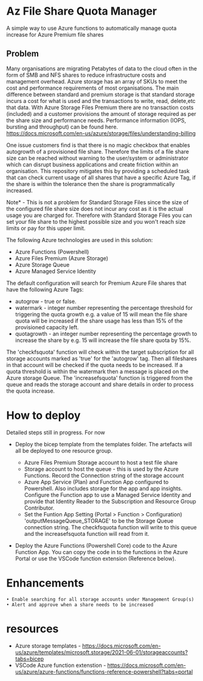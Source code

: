 # Az File Share Quota Manager

A simple way to use Azure functions to automatically manage quota increase for Azure Premium file shares

## Problem

Many organisations are migrating Petabytes of data to the cloud often in the form of SMB and NFS shares to reduce infrastructure costs and management overhead. Azure storage has an array of SKUs to meet the cost and performance requirements of most organisations. The main difference between standard and premium storage is that standard storage incurs a cost for what is used and the transactions to write, read, delete,etc that data. With Azure Storage Files Premium there are no transaction costs (included) and a customer provisions the amount of storage required as per the share size and performance needs. Performance information (IOPS, bursting and throughput) can be found here.
https://docs.microsoft.com/en-us/azure/storage/files/understanding-billing

One issue customers find is that there is no magic checkbox that enables autogrowth of a provisioned file share. Therefore the limits of a file share size can be reached without warning to the user/system or administrator which can disrupt business applications and create friction within an organisation. This repository mitigates this by providing a scheduled task that can check current usage of all shares that have a specific Azure Tag, if the share is within the tolerance then the share is programmatically increased.

Note\* - This is not a problem for Standard Storage Files since the size of the configured file share size does not incur any cost as it is the actual usage you are charged for. Therefore with Standard Storage Files you can set your file share to the highest possible size and you won't reach size limits or pay for this upper limit.

The following Azure technologies are used in this solution:

- Azure Functions (Powershell)
- Azure Files Premium (Azure Storage)
- Azure Storage Queue
- Azure Managed Service Identity

The default configuration will search for Premium Azure File shares that have the following Azure Tags:

- autogrow - true or false.
- watermark - integer number representing the percentage threshold for triggering the quota growth e.g. a value of 15 will mean the file share quota will be increased if the share usage has less than 15% of the provisioned capacity left.
- quotagrowth - an integer number representing the percentage growth to increase the share by e.g. 15 will increase the file share quota by 15%.

The 'checkfsquota' function will check within the target subscription for all storage accounts marked as 'true' for the 'autogrow' tag. Then all fileshares in that account will be checked if the quota needs to be increased. If a quota threshold is within the watermark then a message is placed on the Azure storage Queue. The 'increasefsquota' function is triggered from the queue and reads the storage account and share details in order to process the quota increase.

# How to deploy

Detailed steps still in progress. For now

- Deploy the bicep template from the templates folder. The artefacts will all be deployed to one resource group.

  - Azure Files Premium Storage account to host a test file share
  - Storage account to host the queue - this is used by the Azure Functions. Record the Connection string of the storage account
  - Azure App Service (Plan) and Function App configured to Powershell. Also includes storage for the app and app insights. Configure the Function app to use a Managed Service Identity and provide that Identity Reader to the Subscription and Resource Group Contributor.
  - Set the Funtion App Setting (Portal > Function > Configuration) 'outputMessageQueue_STORAGE' to be the Storage Queue connection string. The checkfsquota function will write to this queue and the increasefsquota function will read from it.

- Deploy the Azure Functions (Powershell Core) code to the Azure Function App. You can copy the code in to the functions in the Azure Portal or use the VSCode function extension (Reference below).

# Enhancements

    • Enable searching for all storage accounts under Management Group(s)
    • Alert and approve when a share needs to be increased

# resources

- Azure storage templates - https://docs.microsoft.com/en-us/azure/templates/microsoft.storage/2021-06-01/storageaccounts?tabs=bicep
- VSCode Azure function extenstion - https://docs.microsoft.com/en-us/azure/azure-functions/functions-reference-powershell?tabs=portal
